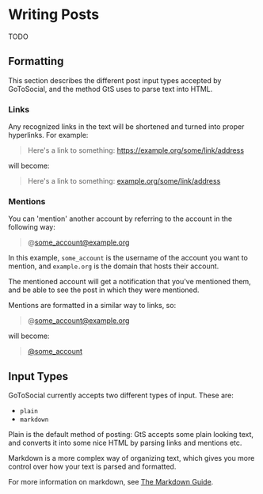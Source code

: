 # Writing Posts

TODO

## Formatting

This section describes the different post input types accepted by GoToSocial, and the method GtS uses to parse text into HTML.

### Links

Any recognized links in the text will be shortened and turned into proper hyperlinks. For example:

> Here's a link to something: https://example.org/some/link/address

will become:

> Here's a link to something: [example.org/some/link/address](https://example.org/some/link/address)

### Mentions

You can 'mention' another account by referring to the account in the following way:

> @some_account@example.org

In this example, `some_account` is the username of the account you want to mention, and `example.org` is the domain that hosts their account.

The mentioned account will get a notification that you've mentioned them, and be able to see the post in which they were mentioned.

Mentions are formatted in a similar way to links, so:

> @some_account@example.org

will become:

> <span class="h-card"><a href="https://example.org/@some_account" class="u-url mention">@<span>some_account</span></a></span>

## Input Types

GoToSocial currently accepts two different types of input. These are:

* `plain`
* `markdown`

Plain is the default method of posting: GtS accepts some plain looking text, and converts it into some nice HTML by parsing links and mentions etc.

Markdown is a more complex way of organizing text, which gives you more control over how your text is parsed and formatted.

For more information on markdown, see [The Markdown Guide](https://www.markdownguide.org/).
